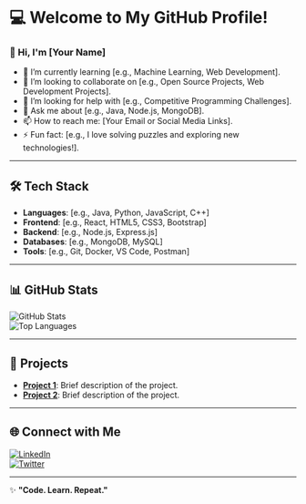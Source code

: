 # 💻 Welcome to My GitHub Profile!  

### 👋 Hi, I'm [Your Name]  

- 🌱 I’m currently learning [e.g., Machine Learning, Web Development].  
- 👯 I’m looking to collaborate on [e.g., Open Source Projects, Web Development Projects].  
- 🤔 I’m looking for help with [e.g., Competitive Programming Challenges].  
- 💬 Ask me about [e.g., Java, Node.js, MongoDB].  
- 📫 How to reach me: [Your Email or Social Media Links].  
- ⚡ Fun fact: [e.g., I love solving puzzles and exploring new technologies!].  

---

## 🛠️ Tech Stack  

- **Languages**: [e.g., Java, Python, JavaScript, C++]  
- **Frontend**: [e.g., React, HTML5, CSS3, Bootstrap]  
- **Backend**: [e.g., Node.js, Express.js]  
- **Databases**: [e.g., MongoDB, MySQL]  
- **Tools**: [e.g., Git, Docker, VS Code, Postman]  

---

## 📊 GitHub Stats  

![GitHub Stats](https://github-readme-stats.vercel.app/api?username=YourGitHubUsername&show_icons=true&theme=radical)  
![Top Languages](https://github-readme-stats.vercel.app/api/top-langs/?username=YourGitHubUsername&layout=compact&theme=radical)  

---

## 🚀 Projects  

- [**Project 1**](https://github.com/YourUsername/Project1): Brief description of the project.  
- [**Project 2**](https://github.com/YourUsername/Project2): Brief description of the project.  

---

## 🌐 Connect with Me  

[![LinkedIn](https://img.shields.io/badge/-LinkedIn-blue?style=flat&logo=linkedin)](https://www.linkedin.com/in/YourUsername/)  
[![Twitter](https://img.shields.io/badge/-Twitter-blue?style=flat&logo=twitter)](https://twitter.com/YourUsername)  

---

✨ **"Code. Learn. Repeat."**  
